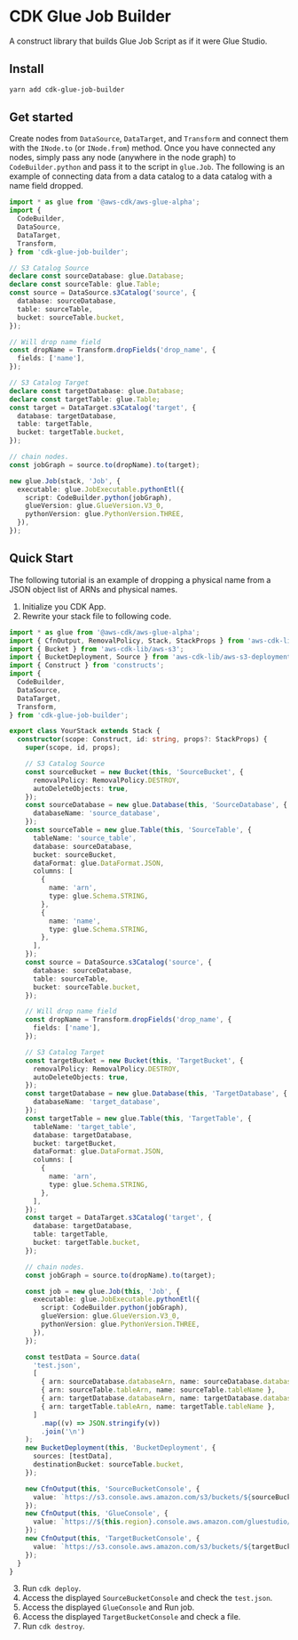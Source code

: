 # CDK Glue Job Builder

A construct library that builds Glue Job Script as if it were Glue Studio.

## Install

```bash
yarn add cdk-glue-job-builder
```

## Get started

Create nodes from `DataSource`, `DataTarget`, and `Transform` and connect them with the `INode.to` (or `INode.from`) method.
Once you have connected any nodes, simply pass any node (anywhere in the node graph) to `CodeBuilder.python` and pass it to the script in `glue.Job`.
The following is an example of connecting data from a data catalog to a data catalog with a name field dropped.

```ts
import * as glue from '@aws-cdk/aws-glue-alpha';
import {
  CodeBuilder,
  DataSource,
  DataTarget,
  Transform,
} from 'cdk-glue-job-builder';

// S3 Catalog Source
declare const sourceDatabase: glue.Database;
declare const sourceTable: glue.Table;
const source = DataSource.s3Catalog('source', {
  database: sourceDatabase,
  table: sourceTable,
  bucket: sourceTable.bucket,
});

// Will drop name field
const dropName = Transform.dropFields('drop_name', {
  fields: ['name'],
});

// S3 Catalog Target
declare const targetDatabase: glue.Database;
declare const targetTable: glue.Table;
const target = DataTarget.s3Catalog('target', {
  database: targetDatabase,
  table: targetTable,
  bucket: targetTable.bucket,
});

// chain nodes.
const jobGraph = source.to(dropName).to(target);

new glue.Job(stack, 'Job', {
  executable: glue.JobExecutable.pythonEtl({
    script: CodeBuilder.python(jobGraph),
    glueVersion: glue.GlueVersion.V3_0,
    pythonVersion: glue.PythonVersion.THREE,
  }),
});
```

## Quick Start

The following tutorial is an example of dropping a physical name from a JSON object list of ARNs and physical names.

1. Initialize you CDK App.
1. Rewrite your stack file to following code.

```ts
import * as glue from '@aws-cdk/aws-glue-alpha';
import { CfnOutput, RemovalPolicy, Stack, StackProps } from 'aws-cdk-lib';
import { Bucket } from 'aws-cdk-lib/aws-s3';
import { BucketDeployment, Source } from 'aws-cdk-lib/aws-s3-deployment';
import { Construct } from 'constructs';
import {
  CodeBuilder,
  DataSource,
  DataTarget,
  Transform,
} from 'cdk-glue-job-builder';

export class YourStack extends Stack {
  constructor(scope: Construct, id: string, props?: StackProps) {
    super(scope, id, props);

    // S3 Catalog Source
    const sourceBucket = new Bucket(this, 'SourceBucket', {
      removalPolicy: RemovalPolicy.DESTROY,
      autoDeleteObjects: true,
    });
    const sourceDatabase = new glue.Database(this, 'SourceDatabase', {
      databaseName: 'source_database',
    });
    const sourceTable = new glue.Table(this, 'SourceTable', {
      tableName: 'source_table',
      database: sourceDatabase,
      bucket: sourceBucket,
      dataFormat: glue.DataFormat.JSON,
      columns: [
        {
          name: 'arn',
          type: glue.Schema.STRING,
        },
        {
          name: 'name',
          type: glue.Schema.STRING,
        },
      ],
    });
    const source = DataSource.s3Catalog('source', {
      database: sourceDatabase,
      table: sourceTable,
      bucket: sourceTable.bucket,
    });

    // Will drop name field
    const dropName = Transform.dropFields('drop_name', {
      fields: ['name'],
    });

    // S3 Catalog Target
    const targetBucket = new Bucket(this, 'TargetBucket', {
      removalPolicy: RemovalPolicy.DESTROY,
      autoDeleteObjects: true,
    });
    const targetDatabase = new glue.Database(this, 'TargetDatabase', {
      databaseName: 'target_database',
    });
    const targetTable = new glue.Table(this, 'TargetTable', {
      tableName: 'target_table',
      database: targetDatabase,
      bucket: targetBucket,
      dataFormat: glue.DataFormat.JSON,
      columns: [
        {
          name: 'arn',
          type: glue.Schema.STRING,
        },
      ],
    });
    const target = DataTarget.s3Catalog('target', {
      database: targetDatabase,
      table: targetTable,
      bucket: targetTable.bucket,
    });

    // chain nodes.
    const jobGraph = source.to(dropName).to(target);

    const job = new glue.Job(this, 'Job', {
      executable: glue.JobExecutable.pythonEtl({
        script: CodeBuilder.python(jobGraph),
        glueVersion: glue.GlueVersion.V3_0,
        pythonVersion: glue.PythonVersion.THREE,
      }),
    });

    const testData = Source.data(
      'test.json',
      [
        { arn: sourceDatabase.databaseArn, name: sourceDatabase.databaseName },
        { arn: sourceTable.tableArn, name: sourceTable.tableName },
        { arn: targetDatabase.databaseArn, name: targetDatabase.databaseName },
        { arn: targetTable.tableArn, name: targetTable.tableName },
      ]
        .map((v) => JSON.stringify(v))
        .join('\n')
    );
    new BucketDeployment(this, 'BucketDeployment', {
      sources: [testData],
      destinationBucket: sourceTable.bucket,
    });

    new CfnOutput(this, 'SourceBucketConsole', {
      value: `https://s3.console.aws.amazon.com/s3/buckets/${sourceBucket.bucketName}`,
    });
    new CfnOutput(this, 'GlueConsole', {
      value: `https://${this.region}.console.aws.amazon.com/gluestudio/home?region=${this.region}#/editor/job/${job.jobName}/script`,
    });
    new CfnOutput(this, 'TargetBucketConsole', {
      value: `https://s3.console.aws.amazon.com/s3/buckets/${targetBucket.bucketName}`,
    });
  }
}
```

3. Run `cdk deploy`.
4. Access the displayed `SourceBucketConsole` and check the `test.json`.
5. Access the displayed `GlueConsole` and Run job.
6. Access the displayed `TargetBucketConsole` and check a file.
7. Run `cdk destroy`.
